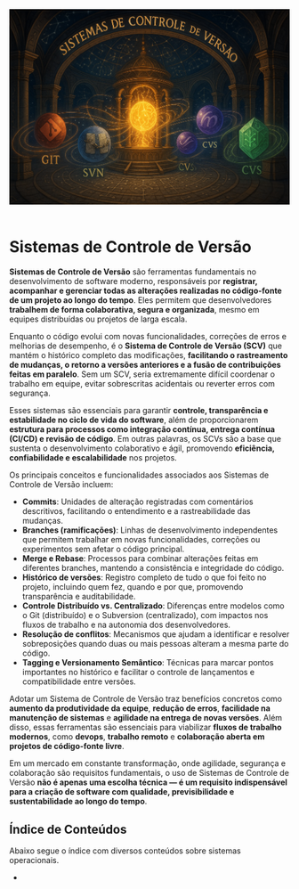 <div align="center">
  <a href="https://github.com/joseferreira-dev/my-study-notes/tree/main/sistemas-de-controle-de-versao"><img src="./contents/banner-scv.png"></a>
</div>
<br>

# Sistemas de Controle de Versão

**Sistemas de Controle de Versão** são ferramentas fundamentais no desenvolvimento de software moderno, responsáveis por **registrar, acompanhar e gerenciar todas as alterações realizadas no código-fonte de um projeto ao longo do tempo**. Eles permitem que desenvolvedores **trabalhem de forma colaborativa, segura e organizada**, mesmo em equipes distribuídas ou projetos de larga escala.

Enquanto o código evolui com novas funcionalidades, correções de erros e melhorias de desempenho, é o **Sistema de Controle de Versão (SCV)** que mantém o histórico completo das modificações, **facilitando o rastreamento de mudanças, o retorno a versões anteriores e a fusão de contribuições feitas em paralelo**. Sem um SCV, seria extremamente difícil coordenar o trabalho em equipe, evitar sobrescritas acidentais ou reverter erros com segurança.

Esses sistemas são essenciais para garantir **controle, transparência e estabilidade no ciclo de vida do software**, além de proporcionarem **estrutura para processos como integração contínua, entrega contínua (CI/CD) e revisão de código**. Em outras palavras, os SCVs são a base que sustenta o desenvolvimento colaborativo e ágil, promovendo **eficiência, confiabilidade e escalabilidade** nos projetos.

Os principais conceitos e funcionalidades associados aos Sistemas de Controle de Versão incluem:

- **Commits**: Unidades de alteração registradas com comentários descritivos, facilitando o entendimento e a rastreabilidade das mudanças.
- **Branches (ramificações)**: Linhas de desenvolvimento independentes que permitem trabalhar em novas funcionalidades, correções ou experimentos sem afetar o código principal.
- **Merge e Rebase**: Processos para combinar alterações feitas em diferentes branches, mantendo a consistência e integridade do código.
- **Histórico de versões**: Registro completo de tudo o que foi feito no projeto, incluindo quem fez, quando e por que, promovendo transparência e auditabilidade.
- **Controle Distribuído vs. Centralizado**: Diferenças entre modelos como o Git (distribuído) e o Subversion (centralizado), com impactos nos fluxos de trabalho e na autonomia dos desenvolvedores.
- **Resolução de conflitos**: Mecanismos que ajudam a identificar e resolver sobreposições quando duas ou mais pessoas alteram a mesma parte do código.
- **Tagging e Versionamento Semântico**: Técnicas para marcar pontos importantes no histórico e facilitar o controle de lançamentos e compatibilidade entre versões.

Adotar um Sistema de Controle de Versão traz benefícios concretos como **aumento da produtividade da equipe**, **redução de erros**, **facilidade na manutenção de sistemas** e **agilidade na entrega de novas versões**. Além disso, essas ferramentas são essenciais para viabilizar **fluxos de trabalho modernos**, como **devops**, **trabalho remoto** e **colaboração aberta em projetos de código-fonte livre**.

Em um mercado em constante transformação, onde agilidade, segurança e colaboração são requisitos fundamentais, o uso de Sistemas de Controle de Versão **não é apenas uma escolha técnica — é um requisito indispensável para a criação de software com qualidade, previsibilidade e sustentabilidade ao longo do tempo**.

## Índice de Conteúdos

Abaixo segue o índice com diversos conteúdos sobre sistemas operacionais.

- 
